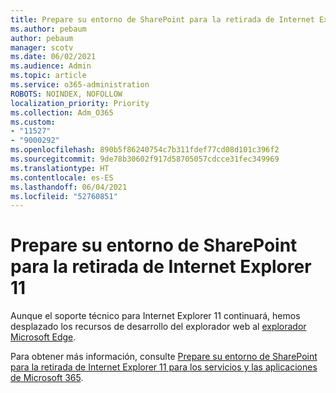 ```yaml
---
title: Prepare su entorno de SharePoint para la retirada de Internet Explorer 11
ms.author: pebaum
author: pebaum
manager: scotv
ms.date: 06/02/2021
ms.audience: Admin
ms.topic: article
ms.service: o365-administration
ROBOTS: NOINDEX, NOFOLLOW
localization_priority: Priority
ms.collection: Adm_O365
ms.custom:
- "11527"
- "9000292"
ms.openlocfilehash: 890b5f86240754c7b311fdef77cd08d101c396f2
ms.sourcegitcommit: 9de78b30602f917d58705057cdcce31fec349969
ms.translationtype: HT
ms.contentlocale: es-ES
ms.lasthandoff: 06/04/2021
ms.locfileid: "52760851"
---
```

# <a name="prepare-your-sharepoint-environment-for-the-retirement-of-internet-explorer-11"></a>Prepare su entorno de SharePoint para la retirada de Internet Explorer 11

Aunque el soporte técnico para Internet Explorer 11 continuará, hemos desplazado los recursos de desarrollo del explorador web al [explorador Microsoft Edge](https://www.microsoft.com/edge/business). 

Para obtener más información, consulte [Prepare su entorno de SharePoint para la retirada de Internet Explorer 11 para los servicios y las aplicaciones de Microsoft 365](/sharepoint/prepare-ie11).

